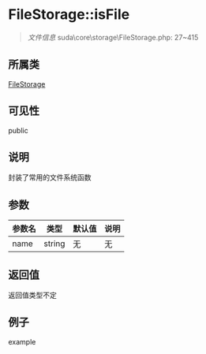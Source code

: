 # FileStorage::isFile

> *文件信息* suda\core\storage\FileStorage.php: 27~415
## 所属类 

[FileStorage](../FileStorage.md)

## 可见性

  public  
## 说明

封装了常用的文件系统函数

## 参数

 
| 参数名 | 类型 | 默认值 | 说明 |
|--------|-----|-------|-------|
 | name |  string | 无 | 无 |
## 返回值
返回值类型不定
## 例子

example